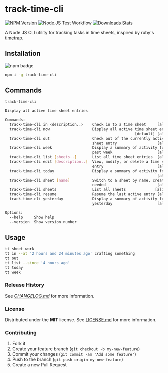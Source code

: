 # track-time-cli

[![NPM Version][npm-image]][npm-url]
![Node.JS Test Workflow](https://github.com/f3rno64/track-time-cli/actions/workflows/nodejs_test.yml/badge.svg)
[![Downloads Stats][npm-downloads]][npm-url]

A Node.JS CLI utility for tracking tasks in time sheets, inspired by ruby's [timetrap](https://github.com/samg/timetrap).

## Installation

![npm badge](https://nodei.co/npm/track-time-cli.png?downloads=true&downloadRank=true&stars=true)

```bash
npm i -g track-time-cli
```

## Commands

```bash
track-time-cli

Display all active time sheet entries

Commands:
  track-time-cli in <description..>    Check in to a time sheet     [aliases: i]
  track-time-cli now                   Display all active time sheet entries
                                                          [default] [aliases: n]
  track-time-cli out                   Check out of the currently active time
                                       sheet entry                  [aliases: o]
  track-time-cli week                  Display a summary of activity for the
                                       past week                    [aliases: w]
  track-time-cli list [sheets..]       List all time sheet entries  [aliases: l]
  track-time-cli edit [description..]  View, modify, or delete a time sheet
                                       entry                        [aliases: e]
  track-time-cli today                 Display a summary of activity for today
                                                                    [aliases: t]
  track-time-cli sheet [name]          Switch to a sheet by name, creating it if
                                       needed                       [aliases: s]
  track-time-cli sheets                List all sheets             [aliases: ss]
  track-time-cli resume                Resume the last active entry [aliases: r]
  track-time-cli yesterday             Display a summary of activity for
                                       yesterday                    [aliases: y]

Options:
  --help     Show help                                                 [boolean]
  --version  Show version number                                       [boolean]
```

## Usage

```bash
tt sheet work
tt in --at '2 hours and 24 minutes ago' crafting something
tt out
tt list --since '4 hours ago'
tt today
tt week
```

### Release History

See *[CHANGELOG.md](CHANGELOG.md)* for more information.

### License

Distributed under the **MIT** license. See [LICENSE.md](LICENSE.md) for more information.

### Contributing

1. Fork it
2. Create your feature branch (`git checkout -b my-new-feature`)
3. Commit your changes (`git commit -am 'Add some feature'`)
4. Push to the branch (`git push origin my-new-feature`)
5. Create a new Pull Request

<!-- Markdown link & img dfn's -->
[npm-image]: https://img.shields.io/npm/v/track-time-cli.svg?style=flat-square
[npm-url]: https://npmjs.org/package/track-time-cli
[npm-downloads]: https://img.shields.io/npm/dm/track-time-cli.svg?style=flat-square
